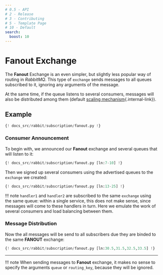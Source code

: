```yaml
---
# 0.5 - API
# 2 - Release
# 3 - Contributing
# 5 - Template Page
# 10 - Default
search:
  boost: 10
---
```


# Fanout Exchange

The **Fanout** Exchange is an even simpler, but slightly less popular way of routing in *RabbitMQ*. This type of `exchange` sends messages to all queues subscribed to it, ignoring any arguments of the message.

At the same time, if the queue listens to several consumers, messages will also be distributed among them (default [scaling mechanism](../direct#scaling){.internal-link}).

## Example

```python linenums="1"
{! docs_src/rabbit/subscription/fanout.py !}
```

### Consumer Announcement

To begin with, we announced our **Fanout** exchange and several queues that will listen to it:

```python linenums="7" hl_lines="1"
{! docs_src/rabbit/subscription/fanout.py [ln:7-10] !}
```

Then we signed up several consumers using the advertised queues to the `exchange` we created:

```python linenums="13" hl_lines="1 6 11"
{! docs_src/rabbit/subscription/fanout.py [ln:13-25] !}
```

!!! note
    `handler1` and `handler2` are subscribed to the same `exchange` using the same queue:
    within a single service, this does not make sense, since messages will come to these handlers in turn.
    Here we emulate the work of several consumers and load balancing between them.

### Message Distribution

Now the all messages will be send to all subscribers due they are binded to the same **FANOUT** exchange:

```python linenums="30"
{! docs_src/rabbit/subscription/fanout.py [ln:30.5,31.5,32.5,33.5] !}
```

---

!!! note
    When sending messages to **Fanout** exchange, it makes no sense to specify the arguments `queue` or `routing_key`, because they will be ignored.

